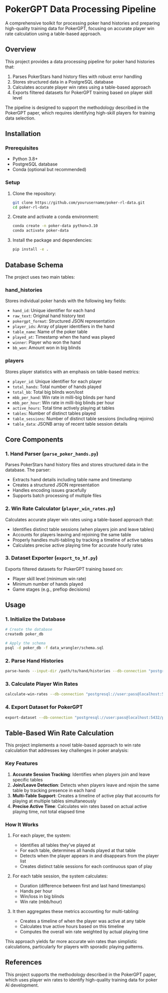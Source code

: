 # PokerGPT Data Processing Pipeline

A comprehensive toolkit for processing poker hand histories and preparing high-quality training data for PokerGPT, focusing on accurate player win rate calculation using a table-based approach.

## Overview

This project provides a data processing pipeline for poker hand histories that:

1. Parses PokerStars hand history files with robust error handling
2. Stores structured data in a PostgreSQL database
3. Calculates accurate player win rates using a table-based approach
4. Exports filtered datasets for PokerGPT training based on player skill level

The pipeline is designed to support the methodology described in the PokerGPT paper, which requires identifying high-skill players for training data selection.

## Installation

### Prerequisites

- Python 3.8+
- PostgreSQL database
- Conda (optional but recommended)

### Setup

1. Clone the repository:

   ```bash
   git clone https://github.com/yourusername/poker-rl-data.git
   cd poker-rl-data
   ```

2. Create and activate a conda environment:

   ```bash
   conda create -n poker-data python=3.10
   conda activate poker-data
   ```

3. Install the package and dependencies:
   ```bash
   pip install -e .
   ```

## Database Schema

The project uses two main tables:

### hand_histories

Stores individual poker hands with the following key fields:

- `hand_id`: Unique identifier for each hand
- `raw_text`: Original hand history text
- `pokergpt_format`: Structured JSON representation
- `player_ids`: Array of player identifiers in the hand
- `table_name`: Name of the poker table
- `played_at`: Timestamp when the hand was played
- `winner`: Player who won the hand
- `bb_won`: Amount won in big blinds

### players

Stores player statistics with an emphasis on table-based metrics:

- `player_id`: Unique identifier for each player
- `total_hands`: Total number of hands played
- `total_bb`: Total big blinds won/lost
- `mbb_per_hand`: Win rate in milli-big blinds per hand
- `mbb_per_hour`: Win rate in milli-big blinds per hour
- `active_hours`: Total time actively playing at tables
- `tables`: Number of distinct tables played
- `table_sessions`: Number of distinct table sessions (including rejoins)
- `table_data`: JSONB array of recent table session details

## Core Components

### 1. Hand Parser (`parse_poker_hands.py`)

Parses PokerStars hand history files and stores structured data in the database. The parser:

- Extracts hand details including table name and timestamp
- Creates a structured JSON representation
- Handles encoding issues gracefully
- Supports batch processing of multiple files

### 2. Win Rate Calculator (`player_win_rates.py`)

Calculates accurate player win rates using a table-based approach that:

- Identifies distinct table sessions (when players join and leave tables)
- Accounts for players leaving and rejoining the same table
- Properly handles multi-tabling by tracking a timeline of active tables
- Calculates precise active playing time for accurate hourly rates

### 3. Dataset Exporter (`export_to_hf.py`)

Exports filtered datasets for PokerGPT training based on:

- Player skill level (minimum win rate)
- Minimum number of hands played
- Game stages (e.g., preflop decisions)

## Usage

### 1. Initialize the Database

```bash
# Create the database
createdb poker_db

# Apply the schema
psql -d poker_db -f data_wrangler/schema.sql
```

### 2. Parse Hand Histories

```bash
parse-hands --input-dir /path/to/hand/histories --db-connection "postgresql://user:pass@localhost:5432/poker_db"
```

### 3. Calculate Player Win Rates

```bash
calculate-win-rates --db-connection "postgresql://user:pass@localhost:5432/poker_db" --min-hands 50
```

### 4. Export Dataset for PokerGPT

```bash
export-dataset --db-connection "postgresql://user:pass@localhost:5432/poker_db" --min-win-rate 500
```

## Table-Based Win Rate Calculation

This project implements a novel table-based approach to win rate calculation that addresses key challenges in poker analysis:

### Key Features

1. **Accurate Session Tracking**: Identifies when players join and leave specific tables
2. **Join/Leave Detection**: Detects when players leave and rejoin the same table by tracking presence in each hand
3. **Multi-Table Support**: Creates a timeline of active play that accounts for playing at multiple tables simultaneously
4. **Precise Active Time**: Calculates win rates based on actual active playing time, not total elapsed time

### How It Works

1. For each player, the system:

   - Identifies all tables they've played at
   - For each table, determines all hands played at that table
   - Detects when the player appears in and disappears from the player list
   - Creates distinct table sessions for each continuous span of play

2. For each table session, the system calculates:

   - Duration (difference between first and last hand timestamps)
   - Hands per hour
   - Win/loss in big blinds
   - Win rate (mbb/hour)

3. It then aggregates these metrics accounting for multi-tabling:
   - Creates a timeline of when the player was active at any table
   - Calculates true active hours based on this timeline
   - Computes the overall win rate weighted by actual playing time

This approach yields far more accurate win rates than simplistic calculations, particularly for players with sporadic playing patterns.

## References

This project supports the methodology described in the PokerGPT paper, which uses player win rates to identify high-quality training data for poker AI development.
